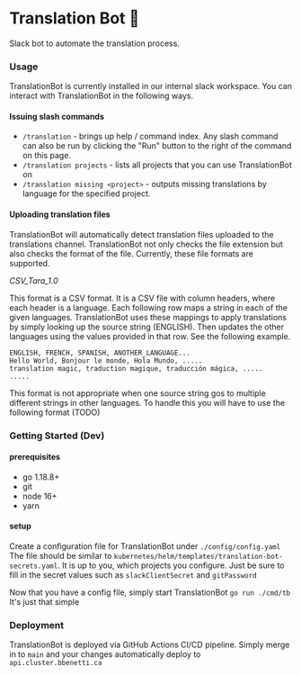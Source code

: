 # Translation Bot 🤖
Slack bot to automate the translation process. 

### Usage 
TranslationBot is currently installed in our internal slack workspace. You can interact with TranslationBot 
in the following ways. 

#### Issuing slash commands 
- `/translation` - brings up help / command index. Any slash command can also be run by clicking the "Run" button
to the right of the command on this page. 
- `/translation projects` - lists all projects that you can use TranslationBot on
- `/translation missing <project>` - outputs missing translations by language for the specified project.

#### Uploading translation files 
TranslationBot will automatically detect translation files uploaded to the translations channel. TranslationBot
not only checks the file extension but also checks the format of the file. Currently, these file formats are supported.

*CSV_Tara_1.0*

This format is a CSV format. It is a CSV file with column headers, where each header is a language.
Each following row maps a string in each of the given languages. TranslationBot uses these mappings to 
apply translations by simply looking up the source string (ENGLISH). Then updates the other languages using 
the values provided in that row. See the following example.
```csv
ENGLISH, FRENCH, SPANISH, ANOTHER_LANGUAGE... 
Hello World, Bonjour le monde, Hola Mundo, .....
translation magic, traduction magique, traducción mágica, .....
.....
 ```

This format is not appropriate when one source string gos to multiple different strings in other languages.
To handle this you will have to use the following format (TODO)


### Getting Started (Dev)

#### prerequisites 
- go 1.18.8+
- git  
- node 16+
- yarn 

#### setup 

Create a configuration file for TranslationBot under `./config/config.yaml` The file should be similar to 
`kubernetes/helm/templates/translation-bot-secrets.yaml`. It is up to you, which projects you configure. Just be 
sure to fill in the secret values such as `slackClientSecret` and `gitPassword` 

Now that you have a config file, simply start TranslationBot `go run ./cmd/tb` It's just that simple 

### Deployment 
TranslationBot is deployed via GitHub Actions CI/CD pipeline. Simply merge in to `main` and your changes 
automatically deploy to `api.cluster.bbenetti.ca`
